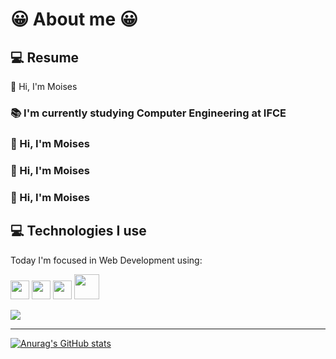 <h1>😀 About me 😀</h1>


## :computer: Resume
 👋 Hi, I'm Moises

<h3> 📚 I'm currently studying Computer Engineering at IFCE</h3>

<h3> 👋 Hi, I'm Moises</h3>

<h3> 👋 Hi, I'm Moises</h3>

<h3> 👋 Hi, I'm Moises</h3>




## :computer: Technologies I use
Today I'm focused in Web Development using:

<img src = 'https://github.com/MarikIshtar007/MarikIshtar007/blob/master/images/html.svg' width='30'/> <img src = 'https://github.com/MarikIshtar007/MarikIshtar007/blob/master/images/css.svg' width='30'/> <img src = 'https://github.com/MarikIshtar007/MarikIshtar007/blob/master/images/js.svg' width='30'/> <img src = 'https://github.com/MarikIshtar007/MarikIshtar007/blob/master/images/php.svg' width='40'/>

<img src = "https://github-readme-stats.vercel.app/api/top-langs/?username=sousam02&layout=compact&theme=radical">

<hr/>



[![Anurag's GitHub stats](https://github-readme-stats.vercel.app/api?username=sousam02&show_icons=true&theme=radical)](https://github.com/anuraghazra/github-readme-stats)




<!---
sousam02/sousam02 is a ✨ special ✨ repository because its `README.md` (this file) appears on your GitHub profile.
You can click the Preview link to take a look at your changes.
--->
